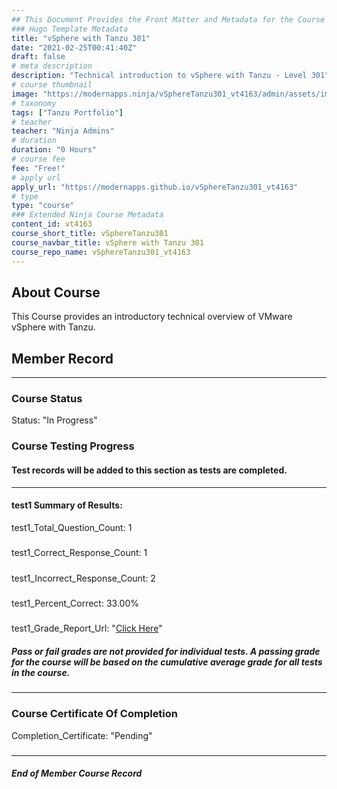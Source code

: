 ```yaml
---
## This Document Provides the Front Matter and Metadata for the Course Information page used in the modernapps.ninja homepage and the member profile page.
### Hugo Template Metadata
title: "vSphere with Tanzu 301"
date: "2021-02-25T00:41:40Z"
draft: false
# meta description
description: "Technical introduction to vSphere with Tanzu - Level 301"
# course thumbnail
image: "https://modernapps.ninja/vSphereTanzu301_vt4163/admin/assets/images/vSphereTanzu301_vt4163.jpg"
# taxonomy
tags: ["Tanzu Portfolio"]
# teacher
teacher: "Ninja Admins"
# duration
duration: "0 Hours"
# course fee
fee: "Free!"
# apply url
apply_url: "https://modernapps.github.io/vSphereTanzu301_vt4163"
# type
type: "course"
### Extended Ninja Course Metadata
content_id: vt4163
course_short_title: vSphereTanzu301
course_navbar_title: vSphere with Tanzu 301
course_repo_name: vSphereTanzu301_vt4163
---  
```


## About Course

This Course provides an introductory technical overview of VMware vSphere with Tanzu.

## Member Record  
---  
  
  
### Course Status  

Status: "In Progress"  

### Course Testing Progress  
#### Test records will be added to this section as tests are completed.
  
---  
#### test1 Summary of Results:  
test1_Total_Question_Count: 1
#####  
test1_Correct_Response_Count: 1
#####  
test1_Incorrect_Response_Count: 2
#####  
test1_Percent_Correct: 33.00%
#####  
test1_Grade_Report_Url: "[Click Here](https://github.com/modernappsninjas/vNerdyNate/blob/main/static/userdata/courses/vSphereTanzu301_vt4163/grade_report.pr299.test1.md)"
##### Pass or fail grades are not provided for individual tests. A passing grade for the course will be based on the cumulative average grade for all tests in the course.  
  
---  
### Course Certificate Of Completion

Completion_Certificate: "Pending"  
#####
---
##### End of Member Course Record